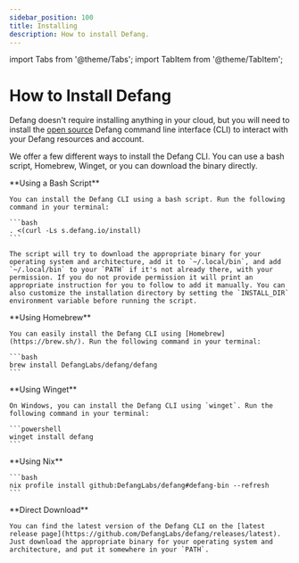 ```yaml
---
sidebar_position: 100
title: Installing
description: How to install Defang.
---
```

import Tabs from '@theme/Tabs';
import TabItem from '@theme/TabItem';

# How to Install Defang

Defang doesn't require installing anything in your cloud, but you will need to install the [open source](https://github.com/DefangLabs/defang) Defang command line interface (CLI) to interact with your Defang resources and account.

We offer a few different ways to install the Defang CLI. You can use a bash script, Homebrew, Winget, or you can download the binary directly.


<Tabs>
  <TabItem value="bash" label="Bash">
    **Using a Bash Script**

    You can install the Defang CLI using a bash script. Run the following command in your terminal:

    ```bash
    . <(curl -Ls s.defang.io/install)
    ```

    The script will try to download the appropriate binary for your operating system and architecture, add it to `~/.local/bin`, and add `~/.local/bin` to your `PATH` if it's not already there, with your permission. If you do not provide permission it will print an appropriate instruction for you to follow to add it manually. You can also customize the installation directory by setting the `INSTALL_DIR` environment variable before running the script.
  </TabItem>
  <TabItem value="homebrew" label="Homebrew" default>
    **Using Homebrew**

    You can easily install the Defang CLI using [Homebrew](https://brew.sh/). Run the following command in your terminal:

    ```bash
    brew install DefangLabs/defang/defang
    ```
  </TabItem>
  <TabItem value="winget" label="Winget">
    **Using Winget**

    On Windows, you can install the Defang CLI using `winget`. Run the following command in your terminal:

    ```powershell
    winget install defang
    ```
  </TabItem>
  <TabItem value="nix" label="Nix">
    **Using Nix**

    ```bash
    nix profile install github:DefangLabs/defang#defang-bin --refresh
    ```
  </TabItem>
  <TabItem value="direct" label="Direct Download">
    **Direct Download**

    You can find the latest version of the Defang CLI on the [latest release page](https://github.com/DefangLabs/defang/releases/latest). Just download the appropriate binary for your operating system and architecture, and put it somewhere in your `PATH`.
  </TabItem>
</Tabs>
